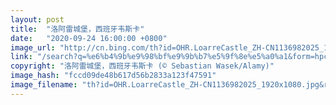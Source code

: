 ```yaml
---
layout: post
title:  "洛阿雷城堡，西班牙韦斯卡"
date:   "2020-09-24 16:00:00 +0800"
image_url: "http://cn.bing.com/th?id=OHR.LoarreCastle_ZH-CN1136982025_1920x1080.jpg&rf=LaDigue_1920x1080.jpg&pid=hp"
link: "/search?q=%e6%b4%9b%e9%98%bf%e9%9b%b7%e5%9f%8e%e5%a0%a1&form=hpcapt&mkt=zh-cn"
copyright: "洛阿雷城堡，西班牙韦斯卡 (© Sebastian Wasek/Alamy)"
image_hash: "fccd09de48b617d56b2833a123f47591"
image_filename: "th?id=OHR.LoarreCastle_ZH-CN1136982025_1920x1080.jpg&rf=LaDigue_1920x1080.jpg&pid=hp"
---
```

